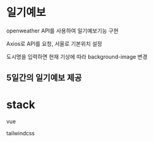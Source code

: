 # 일기예보
openweather API를 사용하여 일기예보기능 구현 


Axios로 API를 요청, 서울로 기본위치 설정 


도시명을 입력하면 현재 기상에 따라 background-image 변경 


5일간의 일기예보 제공 
----
# stack
vue


tailwindcss
